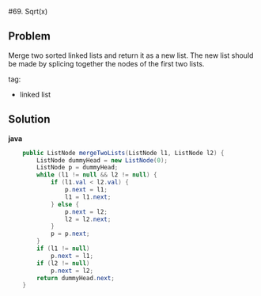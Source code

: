 #69. Sqrt(x)

## Problem

Merge two sorted linked lists and return it as a new list. The new list should be made by splicing together the nodes of the first two lists.

tag:
- linked list

## Solution

**java**

```java
	public ListNode mergeTwoLists(ListNode l1, ListNode l2) {
		ListNode dummyHead = new ListNode(0);
		ListNode p = dummyHead;
		while (l1 != null && l2 != null) {
			if (l1.val < l2.val) {
				p.next = l1;
				l1 = l1.next;
			} else {
				p.next = l2;
				l2 = l2.next;
			}
			p = p.next;
		}
		if (l1 != null)
			p.next = l1;
		if (l2 != null)
			p.next = l2;
		return dummyHead.next;
	}
```
